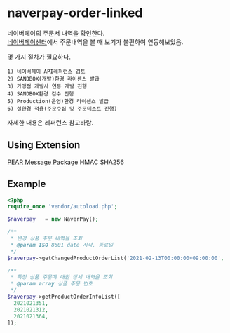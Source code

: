 # naverpay-order-linked  
네이버페이의 주문서 내역을 확인한다.  
[네이버페이센터](https://admin.pay.naver.com/)에서 주문내역을 볼 때 보기가 불편하여 연동해보았음.

몇 가지 절차가 필요하다.

`1) 네이버페이 API레퍼런스 검토`  
`2) SANDBOX(개발)환경 라이센스 발급`  
`3) 가맹점 개발사 연동 개발 진행`  
`4) SANDBOX환경 검수 진행`  
`5) Production(운영)환경 라이센스 발급`    
`6) 실환경 적용(주문수집 및 주문테스트 진행)`  

자세한 내용은 레퍼런스 참고바람.

## Using Extension
[PEAR Message Package](https://pear.php.net/package/Message) HMAC SHA256  

## Example
```php
<?php
require_once 'vendor/autoload.php';

$naverpay   = new NaverPay();

/**
 * 변경 상품 주문 내역을 조회
 * @param ISO 8601 date 시작, 종료일
 */
$naverpay->getChangedProductOrderList('2021-02-13T00:00:00+09:00:00', '2021-02-14T00:00:00+09:00:00');  

/**
 * 특정 상품 주문에 대한 상세 내역을 조회
 * @param array 상품 주문 번호
 */
$naverpay->getProductOrderInfoList([
  2021021351,
  2021021312,
  2021021364,
]);
```






